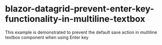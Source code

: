# blazor-datagrid-prevent-enter-key-functionality-in-multiline-textbox
This example is demonstrated to prevent the default save action in multiline textbox component when using Enter key
